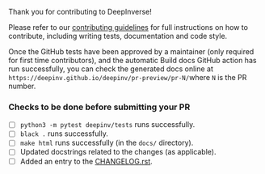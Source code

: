
Thank you for contributing to DeepInverse!

Please refer to our [contributing guidelines](https://deepinv.github.io/deepinv/contributing.html) for full instructions on how to contribute, including writing tests, documentation and code style.

Once the GitHub tests have been approved by a maintainer (only required for first time contributors), and the automatic Build docs GitHub action
has run successfully, you can check the generated docs online at `https://deepinv.github.io/deepinv/pr-preview/pr-N/`where `N` is the PR number.

### Checks to be done before submitting your PR

- [ ] `python3 -m pytest deepinv/tests` runs successfully.
- [ ] `black .` runs successfully.
- [ ] `make html` runs successfully (in the `docs/` directory).
- [ ] Updated docstrings related to the changes (as applicable).
- [ ] Added an entry to the [CHANGELOG.rst](../CHANGELOG.rst).
